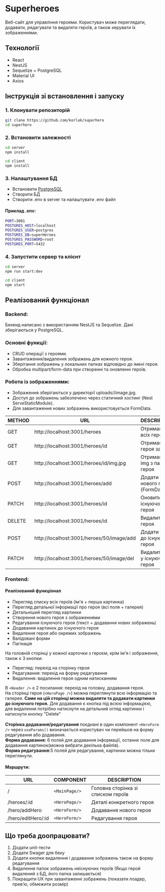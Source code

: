 # Superheroes

Веб-сайт для управління героями. Користувач може переглядати, додавати, редагувати та видаляти героїв, а також керувати їх зображеннями.

## Технології

- React
- NestJS
- Sequelize + PostgreSQL
- Material UI
- Axios

## Інструкція зі встановлення і запуску

### 1. Клонувати репозиторій

```bash
git clone https://github.com/korlak/superhero
cd superhero
```
### 2. Встановити залежності
```bash
cd server
npm install
```
```bash
cd client
npm install
```
### 3. Налаштування БД
- Встановити [PostgreSQL](https://www.pgadmin.org/download/pgadmin-4-windows/)
- Створити БД
- Створити .env в server та налаштувати .env файл
#### Приклад .env:
```bash
PORT=3001
POSTGRES_HOST=localhost
POSTGRES_USER=postgres
POSTGRES_DB=superHeroes
POSTGRES_PASSWORD=root
POSTGRES_PORT=5432
```
### 4. Запустити сервер та клієнт
```bash
cd server
npm run start:dev
```
```bash
cd client
npm start
```

## Реалізований функціонал
### Backend:
Бекенд написано з використанням NestJS та Sequelize. Дані зберігаються у PostgreSQL.

### Основні функції:
- CRUD операції з героями.
- Завантаження/видалення зображень для кожного героя.
- Зберігання зображень у локальних папках відповідно до імені героя.
- Обробка multipart/form-data при створенні та оновленні героїв.

### Робота із зображеннями:
- Зображення зберігаються у директорії uploads/<nickname>/image.jpg.
- Доступ до зображень забезпечено через статичний хостинг (Nest ServeStaticModule).
- Для завантаження нових зображень використовується FormData.

| METHOD | URL |DESCRIPTION|
|--------|-----|----------|
|GET|http://localhost:3001/heroes|Отримання всіх героїв|
|GET|http://localhost:3001/heroes/id|Отримання героя за id|
|GET|http://localhost:3001/heroes/id/img.jpg|Отримання img з папки героя|
|POST|http://localhost:3001/heroes/add|Додати нового героя (FormData)|
|PATCH|http://localhost:3001/heroes/id|Оновити дані існуючого героя|
|DELETE|http://localhost:3001/heroes/id|Видалити героя|
|POST|http://localhost:3001/heroes/50/image/add|Додати img до існуючого героя|
|PATCH|http://localhost:3001/heroes/50/image/del|Видалити img у існуючого героя|

### Frontend:

#### Реалізований функціонал
- Перегляд списку всіх героїв (ім'я + перша картинка)
- Перегляд детальної інформації про героя (всі поля + галерея)
- Детальніший перегляд картинки
- Створення нового героя з зображеннями
- Редагування існуючого героя (текст + додавання нових зображень)
- Додавання картинок до існуючого героя
- Видалення героя або окремих зображень
- Валідовані форми
- Пагінація

На головній сторінці у кожної карточки з героєм, крім ім'я і зображення, також є 3 кнопки:
- Перегляд: перехід на сторінку героя
- Редагування: перехід на форму редагування
- Видалення: видалення героя одним натисканням

В `<Header />` є 2 посилання: перехід на головну, додавання героя.<br>
На сторінці героя (`<HeroPage />`) можна переглянути всю інформацію та галерея. <b>Cаме на цій сторінці можна видаляти та додавати картинки до існуючого героя.</b> Для додавання є кнопка під всією інформацією, для видалення потрібно натиснути на детальний огляд картинки і натиснути кнопку "Delete"<br><br>
<b>Сторінка додавання/редагування</b> поєднані в один компонент `<HeroForm />` через `useParams()` визначається користувач чи перейшов на форму редагування або додавання.<br>
<b>Форма додавання:</b> 6 полей для додавання інформації, останнє поле для додавання картинок(можна вибрати декілька файлів).<br>
<b>Форма редагування:</b>5 полей для редагування, картинки можна тільки переглянути.

#### Маршрути:
| URL | COMPONENT | DESCRIPTION|
|-|-|-|
|/|`<MainPage/>`|Головна сторінка зі списком героїв|
|/heroes/:id|`<HeroPage/>`|	Деталі конкретного героя|
|/hero/addHero|`<HeroForm/>`|	Додавання нового героя|
|/hero/editHero/:id|`<HeroForm/>`|	Редагування героя|

## Що треба доопрацювати?
1. Додати unit-тести
2. Додати Swager для беку
3. Додати кнопки видалення і додавання зображень також на форму редагування
4. Видалення папок зображень неіснуючих героїв (Якщо герой видалений з БД, його папка залишається)
5. Покращити UX при завантаженні зображень (показати лоадер, прев’ю, обмежити розмір)
